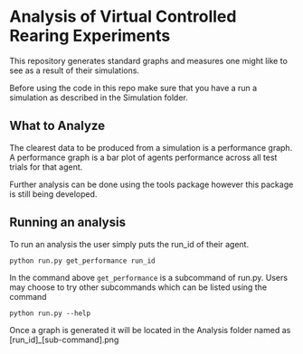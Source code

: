 # Analysis of Virtual Controlled Rearing Experiments
This repository generates standard graphs and measures one 
might like to see as a result of their simulations. 

Before using the code in this repo make sure that you have a run a simulation as described in the Simulation folder.

## What to Analyze
The clearest data to be produced from a simulation is a performance graph. A performance graph is a bar plot of agents performance across all test trials for that agent.

Further analysis can be done using the tools package however
this package is still being developed.

## Running an analysis
To run an analysis the user simply puts the run_id of their agent.
```
python run.py get_performance run_id
```
In the command above `get_performance` is a subcommand of run.py. Users may choose to try other subcommands which can be listed using the command
```
python run.py --help
```
Once a graph is generated it will be located in the Analysis folder named as \[run_id\]_\[sub-command\].png